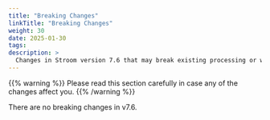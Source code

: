 ```yaml
---
title: "Breaking Changes"
linkTitle: "Breaking Changes"
weight: 30
date: 2025-01-30
tags: 
description: >
  Changes in Stroom version 7.6 that may break existing processing or ways of working.
---
```


{{% warning %}}
Please read this section carefully in case any of the changes affect you.
{{% /warning %}}

There are no breaking changes in v7.6.



